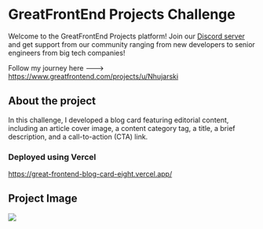 <!-- Use Ctrl/Cmd + Shift + V in VS Code to preview this Markdown file. -->

# GreatFrontEnd Projects Challenge

Welcome to the GreatFrontEnd Projects platform! Join our [Discord server](https://www.greatfrontend.com/community) and get support from our community ranging from new developers to senior engineers from big tech companies!

Follow my journey here ---> https://www.greatfrontend.com/projects/u/Nhujarski

## About the project

In this challenge, I developed a blog card featuring editorial content, including an article cover image, a content category tag, a title, a brief description, and a call-to-action (CTA) link.

### Deployed using Vercel

https://great-frontend-blog-card-eight.vercel.app/

## Project Image

<img src="Screenshot 2024-10-04 at 1.42.34 PM.png" />
